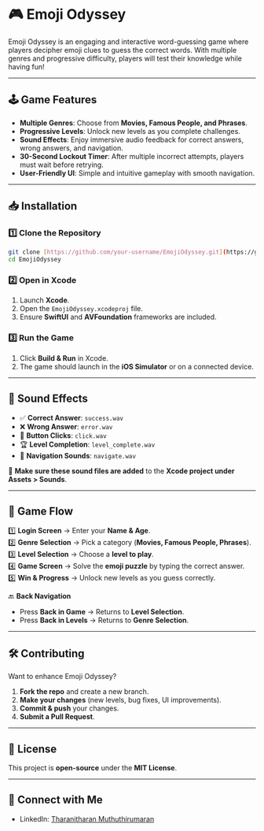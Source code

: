 # 🎮 Emoji Odyssey

Emoji Odyssey is an engaging and interactive word-guessing game where players decipher emoji clues to guess the correct words. With multiple genres and progressive difficulty, players will test their knowledge while having fun!

---

## 🕹️ Game Features
- **Multiple Genres**: Choose from **Movies, Famous People, and Phrases**.
- **Progressive Levels**: Unlock new levels as you complete challenges.
- **Sound Effects**: Enjoy immersive audio feedback for correct answers, wrong answers, and navigation.
- **30-Second Lockout Timer**: After multiple incorrect attempts, players must wait before retrying.
- **User-Friendly UI**: Simple and intuitive gameplay with smooth navigation.

---

## 📥 Installation
### **1️⃣ Clone the Repository**
```sh
git clone [https://github.com/your-username/EmojiOdyssey.git](https://github.com/Tharanitharan-M/emoji-odyssey.git)
cd EmojiOdyssey
```

### **2️⃣ Open in Xcode**
1. Launch **Xcode**.
2. Open the `EmojiOdyssey.xcodeproj` file.
3. Ensure **SwiftUI** and **AVFoundation** frameworks are included.

### **3️⃣ Run the Game**
1. Click **Build & Run** in Xcode.
2. The game should launch in the **iOS Simulator** or on a connected device.

---

## 🎵 Sound Effects
- ✅ **Correct Answer**: `success.wav`
- ❌ **Wrong Answer**: `error.wav`
- 🔘 **Button Clicks**: `click.wav`
- 🏆 **Level Completion**: `level_complete.wav`
- 🔄 **Navigation Sounds**: `navigate.wav`

📝 **Make sure these sound files are added** to the **Xcode project under Assets > Sounds**.

---

## 🚀 Game Flow
1️⃣ **Login Screen** → Enter your **Name & Age**.  
2️⃣ **Genre Selection** → Pick a category (**Movies, Famous People, Phrases**).  
3️⃣ **Level Selection** → Choose a **level to play**.  
4️⃣ **Game Screen** → Solve the **emoji puzzle** by typing the correct answer.  
5️⃣ **Win & Progress** → Unlock new levels as you guess correctly.

🔙 **Back Navigation**
- Press **Back in Game** → Returns to **Level Selection**.
- Press **Back in Levels** → Returns to **Genre Selection**.

---

## 🛠️ Contributing
Want to enhance Emoji Odyssey?
1. **Fork the repo** and create a new branch.
2. **Make your changes** (new levels, bug fixes, UI improvements).
3. **Commit & push** your changes.
4. **Submit a Pull Request**.

---

## 📜 License
This project is **open-source** under the **MIT License**.

---

## 🤝 Connect with Me
- LinkedIn: [Tharanitharan Muthuthirumaran](https://www.linkedin.com/in/tharanitharanm/)
